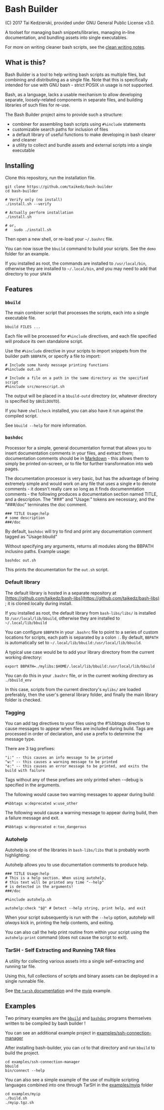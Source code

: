 # Bash Builder

(C) 2017 Tai Kedzierski, provided under GNU General Public License v3.0.

A toolset for managing bash snippets/libraries, managing in-line documentation, and bundling assets into single executables.

For more on writing cleaner bash scripts, see the [clean writing notes](docs/writing_clean_bash.md).

## What is this?

Bash Builder is a tool to help writing bash scripts as multiple files, but combining and distributing as a single file. Note that this is specifically intended for use with GNU bash - strict POSIX `sh` usage is not supported.

Bash, as a language, lacks a usable mechanism to allow developing separate, loosely-related components in separate files, and building libraries of such files for re-use.

The Bash Builder project aims to provide such a structure:

* combiner for assembling bash scripts using `#%include` statements
* customizable search paths for inclusion of files
* a default library of useful functions to make developing in bash clearer and cleaner
* a utility to collect and bundle assets and external scripts into a single executable

## Installing

Clone this repository, run the installation file.

	git clone https://github.com/taikedz/bash-builder
	cd bash-builder

	# Verify only (no install)
	./install.sh --verify

	# Actually perform installation
	./install.sh

	# or,
	#   sudo ./install.sh

Then open a new shell, or re-load your `~/.bashrc` file.

You can now issue the `bbuild` command to build your scripts. See the `demo` folder for an example.

If you installed as root, the commands are installed to `/usr/local/bin`, otherwise they are installed to `~/.local/bin`, and you may need to add that directory to your `$PATH`

## Features

### `bbuild`

The main combiner script that processes the scripts, each into a single executable file.

	bbuild FILES ...

Each file will be processed for `#%include` directives, and each file specified will produce its own standalone script.

Use the `#%include` directive in your scripts to import snippets from the builder path `$BBPATH`, or specify a file to import:

	# Include some handy message printing functions
	#%include out.sh

	# Include a file on a path in the same directory as the specified script
	#%include src/morescript.sh

The output will be placed in a `bbuild-outd` directory (or, whatever directory is specified by `$BUILDOUTD`).

If you have `shellcheck` installed, you can also have it run against the compiled script.

See `bbuild --help` for more information.

### `bashdoc`

Processor for a simple, general documentation format that allows you to insert documentation comments in your files, and extract them; documentation comments should be in [Markdown](https://daringfireball.net/projects/markdown/) - this allows them to simply be printed on-screen, or to file for further transformation into web pages.

The documentation processor is very basic, but has the advantage of being extremely simple and would work on any file that uses a single `#` to denote comments - it doesn't really care so long as it finds documenmtation comments - the following produces a documentation section named TITLE, and a description. The "###" and "Usage:" tokens are necessary, and the "###/doc" terminates the doc comment.

	### TITLE Usage:help
	# some description
	###/doc

By default, `bashdoc` will try to find and print any documentation comment tagged as "Usage:bbuild"

Without specifying any arguments, returns all modules along the BBPATH inclusino paths. Example usage:

	bashdoc out.sh

This prints the documentation for the `out.sh` script.

### Default library

The default library is hosted in a separate repository at [https://github.com/taikedz/bash-libs](https://github.com/taikedz/bash-libs) ; it is cloned locally during install.

If you installed as root, the default library from `bash-libs/libs/` is installed to `/usr/local/lib/bbuild`, otherwise they are installed to `~/.local/lib/bbuild`

You can configure `$BBPATH` in your `.bashrc` file to point to a series of custom locations for scripts, each path is separated by a colon `:`. By default, `BBPATH` is automatically set to `~/.local/lib/bbuild:/usr/local/lib/bbuild`.

A typical use case would be to add your library directory from the current working directory:

	export BBPATH=./mylibs:$HOME/.local/lib/bbuild:/usr/local/lib/bbuild

You can do this in your `.bashrc` file, or in the current working directory as `./bbuild_env`

In this case, scripts from the current directory's `mylibs/` are loaded preferably, then the user's general library folder, and finally the main library folder is checked.

### Tagging

You can add tag directives to your files using the #%bbtags directive to cause messages to appear when files are included during build. Tags are processed in order of declaration, and use a prefix to determine the message type.

There are 3 tag prefixes:

	"i:" -- this causes an info message to be printed
	"w:" -- this causes a warning message to be printed
	"e:" -- this causes an error message to be printed, and exits the build with failure

Tags without any of these prefixes are only printed when --debug is specified in the arguments.

The following would cause two warning messages to appear during build:

	#%bbtags w:deprecated w:use_other

The following would cause a warning message to appear during build, then a failure message and exit.

	#%bbtags w:deprecated e:too_dangerous

### Autohelp

Autohelp is one of the libraries in `bash-libs/libs` that is probably worth highlighting:

Autohelp allows you to use documentation comments to produce help.

	### TITLE Usage:help
	# This is a help section. When using autohelp,
	# this text will be printed any time "--help"
	# is detected in the arguments!
	###/doc

	#%include autohelp.sh

	autohelp:check "$@" # Detect --help string, print help, and exit

When your script subsequently is run with the `--help` option, autohelp will *always* kick in, printing the help contents, and exiting.

You can also call the help print routine from within your script using the `autohelp:print` command (does not cause the script to exit).

### TarSH - Self Extracting and Running TAR files

A utility for collecting various assets into a single self-extracting and running tar file.

Using this, full collections of scripts and binary assets can be deployed in a single runnable file.

See [the `tarsh` documentation](docs/tarsh.md) and the [myip](examples/myip) example.

## Examples

Two primary examples are the [`bbuild`](src/bbuild) and [`bashdoc`](src/bashdoc) programs themselves written to be compiled by bash builder !

You can see an additional example project in [examples/ssh-connection-manager](examples/ssh-connection-manager)

After installing bash-builder, you can `cd` to that directory and run `bbuild` to build the project.

	cd examples/ssh-connection-manager
	bbuild
	bin/connect --help

You can also see a simple example of the use of multiple scripting languages combined into one through TarSH in the [examples/myip](examples/myip) folder

	cd examples/myip
	./build.sh
	./myip.tgz.sh

